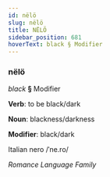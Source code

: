 ```yaml
---
id: nëlö
slug: nëlö
title: NËLÖ
sidebar_position: 681
hoverText: black § Modifier
---
```


### nëlö

*black* **§** Modifier

**Verb**: to be black/dark

**Noun**: blackness/darkness

**Modifier**: black/dark

Italian nero /ˈne.ro/

*Romance Language Family*